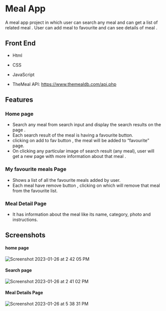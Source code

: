 
# Meal App

A meal app project in which user can search any meal and can get a list of related meal .
User can add meal to favourite and can see details of meal . 






## Front End 

- Html

- CSS

- JavaScript

- TheMeal API: https://www.themealdb.com/api.php


## Features
### Home page

- Search any meal from search input and display the search results on the page . 
- Each search result of the meal is having a favourite button. 
- clicking on add to fav button ,  the meal will be added to “favourite” page.
- On clicking any particular image of search result (any meal), user will get a new page with more information about that meal . 

### My favourite meals Page

-  Shows a list of all the favourite meals added by user.
-  Each meal have remove button , clicking on which will remove that meal from the favourite list.

### Meal Detail Page
- It has information about the meal like its name, category, photo and instructions. 

## Screenshots

#### home page 
![Screenshot 2023-01-26 at 2 42 05 PM](https://user-images.githubusercontent.com/109090729/214798709-0b5f6628-5b67-4cfc-a6e6-20fe29c52fb3.png)

#### Search page 

![Screenshot 2023-01-26 at 2 41 02 PM](https://user-images.githubusercontent.com/109090729/214798849-d9b4e415-56ea-4b07-9291-27302a122de4.png)

####  Meal Details Page

![Screenshot 2023-01-26 at 5 38 31 PM](https://user-images.githubusercontent.com/109090729/214840132-4f72cbf5-9de6-468a-94ce-15e4e3f545d1.png)



